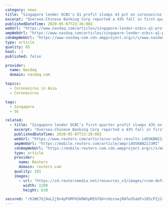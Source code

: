 ```yaml
---
category: news
title: "Singapore lender OCBC's Q1 profit slumps 43 pct on coronavirus charges"
excerpt: "Oversea-Chinese Banking Corp reported a 43% fall in first-quarter net profit, worse than market estimates, as Singapore's second-largest lender set aside higher credit allowances to cover the impact of the coronavirus pandemic."
publishedDateTime: 2020-05-07T23:36:00Z
webUrl: "https://www.nasdaq.com/articles/singapore-lender-ocbcs-q1-profit-slumps-43-pct-on-coronavirus-charges-2020-05-07"
ampWebUrl: "https://www.nasdaq.com/articles/singapore-lender-ocbcs-q1-profit-slumps-43-pct-on-coronavirus-charges-2020-05-07?amp"
cdnAmpWebUrl: "https://www-nasdaq-com.cdn.ampproject.org/c/s/www.nasdaq.com/articles/singapore-lender-ocbcs-q1-profit-slumps-43-pct-on-coronavirus-charges-2020-05-07?amp"
type: article
quality: 85
heat: -1
published: false

provider:
  name: Nasdaq
  domain: nasdaq.com

topics:
  - Coronavirus in Asia
  - Coronavirus

tags:
  - Singapore
  - SG

related:
  - title: "Singapore lender OCBC's first-quarter profit slumps 43% on coronavirus charges"
    excerpt: "Oversea-Chinese Banking Corp reported a 43% fall in first-quarter net profit, worse than market estimates, as Singapore's second-largest lender set aside higher credit allowances to cover the impact of the coronavirus pandemic."
    publishedDateTime: 2020-05-07T23:28:00Z
    webUrl: "https://www.reuters.com/article/us-ocbc-results-idUSKBN22J3MI"
    ampWebUrl: "https://mobile.reuters.com/article/amp/idUSKBN22J3MI"
    cdnAmpWebUrl: "https://mobile-reuters-com.cdn.ampproject.org/c/s/mobile.reuters.com/article/amp/idUSKBN22J3MI"
    type: article
    provider:
      name: Reuters
      domain: reuters.com
    quality: 101
    images:
      - url: "https://s4.reutersmedia.net/resources_v3/images/rcom-default.png"
        width: 1200
        height: 630

secured: "/62WE7Uj8oLZj9v4pPORP4SbRWSpREGfQ4+cHzcnwjRATw3SabFv1OScPZjC4UAu9/mCEBLuVUaXCS2siQfunagissuvYusXTZumfeh6fYrNGeuRP/yu/2d5WfxlUDkiVIRuGGyi23X8f+CdJJLbf2Qk0fRrbyd4qnX47MMpG8VD7OiCp8WIgTBFgGABUGSdDypDHCY1STjCOA+7nEiagQSWFNb1w2nA+p7Ip0XLKvqjiiem61gwJsu0igHEf/8nSJkGMeDK0PEr+U/BMLP48aaKNvQLjh+KhhiOvAT/xOv8vLkDSgRv8037SEZBkxGMALaWi0YPYagZmPhZWMO5fZcFtsphDu/+04ZO4kVzOEisW06sIlLcgfulzAbBIQVK4mEIsUKNQq92C/3w4TJEZpdIHJZRR1T1QDSRfTsnM43OGJ3I9ITRBoYf1YZc1rIjiZh4dg0+ZPBPndzoQeKTqeJHZsksIln0jL0nkGUDBUY=;iUhJtybSeAWUKA/HRIVzWQ=="
---
```


